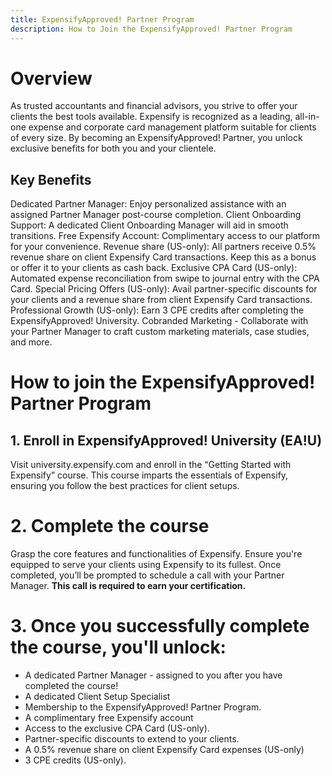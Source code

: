 ```yaml
---
title: ExpensifyApproved! Partner Program
description: How to Join the ExpensifyApproved! Partner Program
---
```


# Overview 

As trusted accountants and financial advisors, you strive to offer your clients the best tools available. Expensify is recognized as a leading, all-in-one expense and corporate card management platform suitable for clients of every size. By becoming an ExpensifyApproved! Partner, you unlock exclusive benefits for both you and your clientele.
## Key Benefits
Dedicated Partner Manager: Enjoy personalized assistance with an assigned Partner Manager post-course completion.
Client Onboarding Support: A dedicated Client Onboarding Manager will aid in smooth transitions.
Free Expensify Account: Complimentary access to our platform for your convenience.
Revenue share (US-only): All partners receive 0.5% revenue share on client Expensify Card transactions. Keep this as a bonus or offer it to your clients as cash back.
Exclusive CPA Card (US-only): Automated expense reconciliation from swipe to journal entry with the CPA Card.
Special Pricing Offers (US-only): Avail partner-specific discounts for your clients and a revenue share from client Expensify Card transactions.
Professional Growth (US-only): Earn 3 CPE credits after completing the ExpensifyApproved! University.
Cobranded Marketing - Collaborate with your Partner Manager to craft custom marketing materials, case studies, and more.

# How to join the ExpensifyApproved! Partner Program

## 1. Enroll in ExpensifyApproved! University (EA!U)
Visit university.expensify.com and enroll in the “Getting Started with Expensify” course.
This course imparts the essentials of Expensify, ensuring you follow the best practices for client setups.

# 2. Complete the course
Grasp the core features and functionalities of Expensify.
Ensure you're equipped to serve your clients using Expensify to its fullest.
Once completed, you’ll be prompted to schedule a call with your Partner Manager. **This call is required to earn your certification.** 

# 3. Once you successfully complete the course, you'll unlock:
- A dedicated Partner Manager - assigned to you after you have completed the course!
- A dedicated Client Setup Specialist
- Membership to the ExpensifyApproved! Partner Program.
- A complimentary free Expensify account 
- Access to the exclusive CPA Card (US-only).
- Partner-specific discounts to extend to your clients.
- A 0.5% revenue share on client Expensify Card expenses (US-only)
- 3 CPE credits (US-only).
